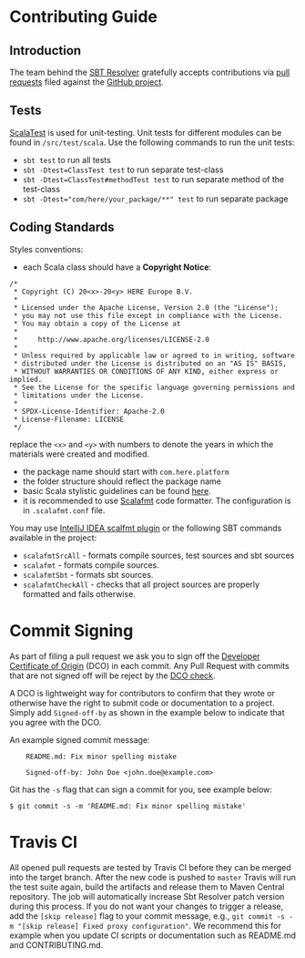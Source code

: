 # Contributing Guide

## Introduction

The team behind the [SBT Resolver](https://github.com/heremaps/here-artifact-sbt-resolver) gratefully
accepts contributions via [pull requests](https://help.github.com/articles/about-pull-requests/) filed
against the [GitHub project](https://github.com/heremaps/here-artifact-sbt-resolver/pulls).

## Tests

[ScalaTest](http://www.scalatest.org/) is used for unit-testing.
Unit tests for different modules can be found in `/src/test/scala`.
Use the following commands to run the unit tests:

- `sbt test` to run all tests
- `sbt -Dtest=ClassTest test` to run separate test-class
- `sbt -Dtest=ClassTest#methodTest test` to run separate method of the test-class
- `sbt -Dtest="com/here/your_package/**" test` to run separate package

## Coding Standards

Styles conventions:

- each Scala class should have a **Copyright Notice**:
```text
/*
 * Copyright (C) 20<x>-20<y> HERE Europe B.V.
 *
 * Licensed under the Apache License, Version 2.0 (the "License");
 * you may not use this file except in compliance with the License.
 * You may obtain a copy of the License at
 *
 *     http://www.apache.org/licenses/LICENSE-2.0
 *
 * Unless required by applicable law or agreed to in writing, software
 * distributed under the License is distributed on an "AS IS" BASIS,
 * WITHOUT WARRANTIES OR CONDITIONS OF ANY KIND, either express or implied.
 * See the License for the specific language governing permissions and
 * limitations under the License.
 *
 * SPDX-License-Identifier: Apache-2.0
 * License-Filename: LICENSE
 */
```
replace the `<x>` and `<y>` with numbers to denote the years in which the materials were created and modified.
- the package name should start with `com.here.platform`
- the folder structure should reflect the package name
- basic Scala stylistic guidelines can be found [here](https://docs.scala-lang.org/style/).
- it is recommended to use [Scalafmt](https://scalameta.org/scalafmt/) code formatter. The configuration is in `.scalafmt.conf` file.

You may use [IntelliJ IDEA scalfmt plugin](https://plugins.jetbrains.com/plugin/8236-scalafmt)
or the following SBT commands available in the project:

 * `scalafmtSrcAll` - formats compile sources, test sources and sbt sources
 * `scalafmt` - formats compile sources.
 * `scalafmtSbt` - formats sbt sources.
 * `scalafmtCheckAll` - checks that all project sources are properly formatted and fails otherwise.

# Commit Signing

As part of filing a pull request we ask you to sign off the
[Developer Certificate of Origin](https://developercertificate.org/) (DCO) in each commit.
Any Pull Request with commits that are not signed off will be reject by the
[DCO check](https://probot.github.io/apps/dco/).

A DCO is lightweight way for contributors to confirm that they wrote or otherwise have the right
to submit code or documentation to a project. Simply add `Signed-off-by` as shown in the example below
to indicate that you agree with the DCO.

An example signed commit message:

```
    README.md: Fix minor spelling mistake

    Signed-off-by: John Doe <john.doe@example.com>
```

Git has the `-s` flag that can sign a commit for you, see example below:

`$ git commit -s -m 'README.md: Fix minor spelling mistake'`

# Travis CI
All opened pull requests are tested by Travis CI before they can be merged into the target branch.
After the new code is pushed to `master` Travis will run the test suite again, build the artifacts and release them
to Maven Central repository. The job will automatically increase Sbt Resolver patch version during this process.
If you do not want your changes to trigger a release, add the `[skip release]` flag to your commit message,
e.g., `git commit -s -m "[skip release] Fixed proxy configuration"`. We recommend this for example when you update
CI scripts or documentation such as README.md and CONTRIBUTING.md.
